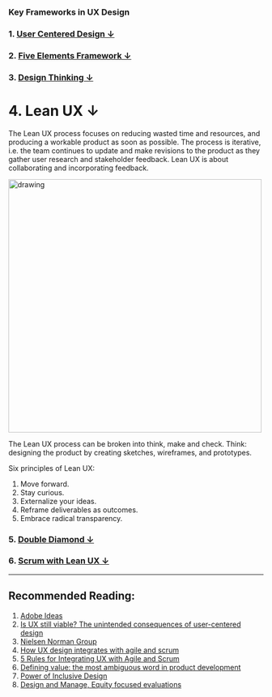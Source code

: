 ### Key Frameworks in UX Design

### 1. [User Centered Design  ↓](https://github.com/blessinvarkey/musings/blob/main/posts/design/user-centered-design.md#1-user-centered-design-)  
### 2. [Five Elements Framework ↓](https://github.com/blessinvarkey/musings/blob/main/posts/design/five-elements-framework.md#2-five-elements-framework-)
### 3. [Design Thinking ↓](https://github.com/blessinvarkey/musings/blob/main/posts/design/design-thinking.md#3-design-thinking-)

# 4. Lean UX ↓
The Lean UX process focuses on reducing wasted time and resources, and producing a workable product as soon as possible. 
The process is iterative, i.e. the team continues to update and make revisions to the product as they gather user research and stakeholder feedback.
Lean UX is about collaborating and incorporating feedback.

<img src = "https://www.oreilly.com/library/view/lean-ux-2nd/9781491953594/assets/lux2_0401.png" alt="drawing" width="500"/>

The Lean UX process can be broken into think, make and check.
Think: designing the product by creating sketches, wireframes, and prototypes.

Six principles of Lean UX:
1. Move forward.
2. Stay curious. 
3. Externalize your ideas.
4. Reframe deliverables as outcomes. 
5. Embrace radical transparency. 


### 5. [Double Diamond ↓](https://github.com/blessinvarkey/musings/blob/main/posts/design/double-diamond.md#5-double-diamond-)
### 6. [Scrum with Lean UX ↓](https://github.com/blessinvarkey/musings/blob/main/posts/Scrum/12-04-2021-user-experience-scrum.md#6-scrum-with-lean-ux-)
---
## Recommended Reading:
1. [Adobe Ideas](https://xd.adobe.com/ideas/)
2. [Is UX still viable? The unintended consequences of user-centered design](https://uxdesign.cc)
3. [Nielsen Norman Group](https://www.nngroup.com/articles/)
4. [How UX design integrates with agile and scrum](https://medium.com/swlh/here-is-how-ux-design-integrates-with-agile-and-scrum-4f3cf8c10e24)
5. [5 Rules for Integrating UX with Agile and Scrum](https://medium.com/swlh/5-rules-for-integrating-ux-with-agile-scrum-b048babb9a89)
6. [Defining value: the most ambiguous word in product development](https://medium.com/swlh/defining-value-the-most-ambiguous-word-in-product-development-3c36af377ecd)
7. [Power of Inclusive Design](https://www.designbetter.co/podcast/benjamin-evans)
8. [Design and Manage, Equity focused evaluations](https://evalpartners.org/sites/default/files/EWP5_Equity_focused_evaluations.pdf)

